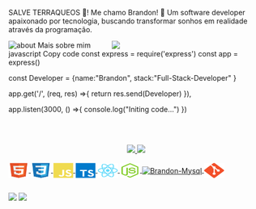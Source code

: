
SALVE TERRAQUEOS 🖖! Me chamo Brandon! 👋
Um software developer apaixonado por tecnologia, buscando transformar sonhos em realidade através da programação.

<img width="45" alt="about" src="https://raw.github.com/elizarov/elizarov/master/about.png"> Mais sobre mim
<img align="right" width="300" src="https://i2.wp.com/allhtaccess.info/wp-content/uploads/2018/03/programming.gif?fit=1281%2C716&ssl=1" />
javascript
Copy code
const express = require('express')
const app = express()

const Developer = {name:"Brandon", stack:"Full-Stack-Developer"    }

app.get('/', (req, res) =>{
  return res.send(Developer)
}),

app.listen(3000, () =>{
  console.log("Initing code...")
})

<br><br>

<div align="center">
  <a href="https://github.com/brandoncastilho">
  <img height="160em" src="https://github-readme-stats.vercel.app/api?username=Brandoncastilho&show_icons=true&theme=radical&bg_color=30,0d0d0d,191919&title_color=fff&text_color=fff&icon_color=79ff97"/>
  <img height="160em" src="https://github-readme-stats.vercel.app/api/top-langs/?username=Bandoncastilho&layout=compact&theme=radical&bg_color=30,0d0d0d,191919&title_color=fff&text_color=fff&icon_color=79ff97"/>
</div>
<div style="display: inline_block"><br>
<img align="center" alt="Brandon-HTML" height="30" width="40" src="https://raw.githubusercontent.com/devicons/devicon/master/icons/html5/html5-original.svg">
	<img align="center" alt="Brandon-CSS" height="30" width="40" src="https://raw.githubusercontent.com/devicons/devicon/master/icons/css3/css3-original.svg">
	<img align="center" alt="Brandon-Js" height="30" width="40" src="https://raw.githubusercontent.com/devicons/devicon/master/icons/javascript/javascript-plain.svg">
  <img align="center" alt="Brandon-Ts" height="30" width="40" src="https://raw.githubusercontent.com/devicons/devicon/master/icons/typescript/typescript-plain.svg">
	<img align="center" alt="Brandon-React" height="30" width="40" src="https://raw.githubusercontent.com/devicons/devicon/master/icons/react/react-original.svg">
	<img align="center" alt="Brandon-NodeJs" height="30" width="40" src="https://raw.githubusercontent.com/devicons/devicon/master/icons/nodejs/nodejs-original.svg">
  <img align="center" alt="Brandon-Mysql" height="30" width="40" src="https://cdn.jsdelivr.net/gh/devicons/devicon/icons/mysql/mysql-original-wordmark.svg">
  <img align="center" alt="Brandon-git" height="30" width="40" src="https://raw.githubusercontent.com/devicons/devicon/master/icons/git/git-original.svg">
</div>

   ##
   
<div>
    <a href = "mailto:"><img src="https://img.shields.io/badge/-Gmail-%23333?style=for-the-badge&logo=gmail&logoColor=white" target="_blank"></a>
    <a href="https://www.linkedin.com/in/brandon-castilho-8a2703247//" target="_blank"><img src="https://img.shields.io/badge/-LinkedIn-%230077B5?style=for-the-badge&logo=linkedin&logoColor=white" target="_blank"></a>
</div>

